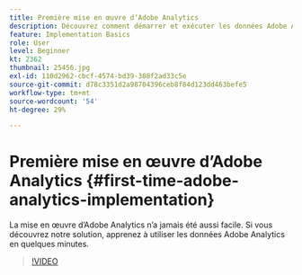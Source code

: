```yaml
---
title: Première mise en œuvre dʼAdobe Analytics
description: Découvrez comment démarrer et exécuter les données Adobe Analytics en quelques minutes.
feature: Implementation Basics
role: User
level: Beginner
kt: 2362
thumbnail: 25456.jpg
exl-id: 110d2962-cbcf-4574-bd39-308f2ad33c5e
source-git-commit: d78c3351d2a98704396ceb8f84d123dd463befe5
workflow-type: tm+mt
source-wordcount: '54'
ht-degree: 29%

---
```


# Première mise en œuvre dʼAdobe Analytics {#first-time-adobe-analytics-implementation}

La mise en œuvre d’Adobe Analytics n’a jamais été aussi facile. Si vous découvrez notre solution, apprenez à utiliser les données Adobe Analytics en quelques minutes.

>[!VIDEO](https://video.tv.adobe.com/v/25456/?quality=12)